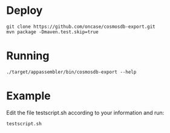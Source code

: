 # Deploy

```
git clone https://github.com/oncase/cosmosdb-export.git
mvn package -Dmaven.test.skip=true
```

# Running

```
./target/appassembler/bin/cosmosdb-export --help
```

# Example

Edit the file testscript.sh according to your information and run:

```
testscript.sh
```